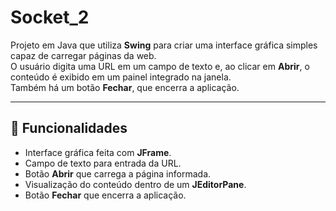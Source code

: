 # Socket_2

Projeto em Java que utiliza **Swing** para criar uma interface gráfica simples capaz de carregar páginas da web.  
O usuário digita uma URL em um campo de texto e, ao clicar em **Abrir**, o conteúdo é exibido em um painel integrado na janela.  
Também há um botão **Fechar**, que encerra a aplicação.

---

## 🚀 Funcionalidades

- Interface gráfica feita com **JFrame**.
- Campo de texto para entrada da URL.
- Botão **Abrir** que carrega a página informada.
- Visualização do conteúdo dentro de um **JEditorPane**.
- Botão **Fechar** que encerra a aplicação.
